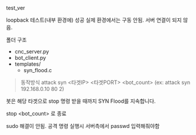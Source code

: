 test_ver 

loopback 테스트(내부 환경에) 성공 실제 환경에서는 구동 안됨. 서버 연결이 되지 않음.

폴더 구조
- cnc_server.py
- bot_client.py
- templates/
    - syn_flood.c
 
> 동작방식
attack syn <타겟IP> <타겟PORT> <bot_count>
(ex: attack syn 192.168.0.10 80 2)

봇은 해당 타겟으로 stop 명령 받을 때까지 SYN Flood를 지속합니다.

stop <bot_count>  로 종료

sudo 해결이 안됨. 공격 명령 실행시 서버측에서 passwd 입력해줘야함
